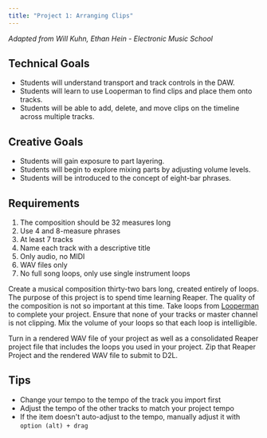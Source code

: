 ```yaml
---
title: "Project 1: Arranging Clips"
---
```


_Adapted from Will Kuhn, Ethan Hein - Electronic Music School_

## Technical Goals

- Students will understand transport and track controls in the DAW.
- Students will learn to use Looperman to find clips and place them onto tracks.
- Students will be able to add, delete, and move clips on the timeline across multiple
  tracks.

## Creative Goals

- Students will gain exposure to part layering.
- Students will begin to explore mixing parts by adjusting volume levels.
- Students will be introduced to the concept of eight-bar phrases.

## Requirements 

1. The composition should be 32 measures long 
2. Use 4 and 8-measure phrases 
3. At least 7 tracks 
4. Name each track with a descriptive title 
5. Only audio, no MIDI 
6. WAV files only 
7. No full song loops, only use single instrument loops 

Create a musical composition thirty-two bars long, created entirely of loops. The purpose of this project is to spend time learning Reaper. The quality of the composition is not so important at this time. Take loops from [Looperman](https://www.looperman.com/loops) to complete your project. Ensure that none of your tracks or master channel is not clipping. Mix the volume of your loops so that each loop is intelligible.

Turn in a rendered WAV file of your project as well as a consolidated Reaper project file that includes the loops you used in your project. Zip that Reaper Project and the rendered WAV file to submit to D2L.

## Tips 

- Change your tempo to the tempo of the track you import first
- Adjust the tempo of the other tracks to match your project tempo 
- If the item doesn't auto-adjust to the tempo, manually adjust it with `option (alt) + drag`